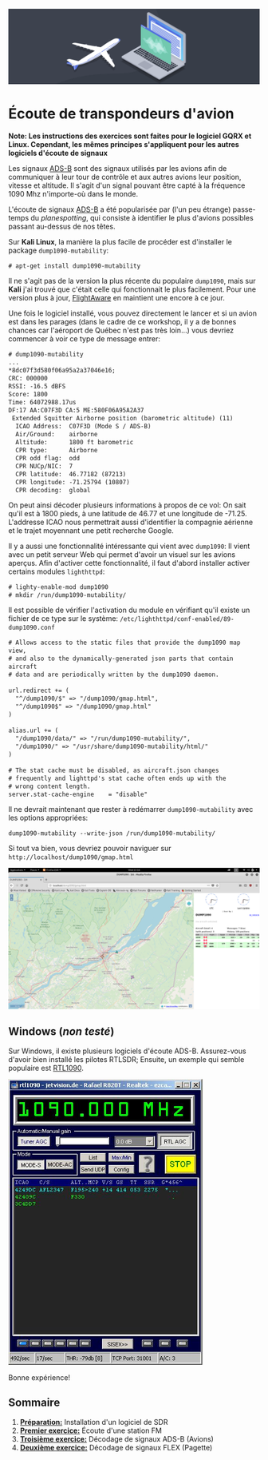 ![SDR](../img/img6.png)
# Écoute de transpondeurs d'avion
**Note: Les instructions des exercices sont faites pour le logiciel GQRX et Linux. Cependant, les mêmes principes s'appliquent pour les autres logiciels d'écoute de signaux**

Les signaux [ADS-B](https://en.wikipedia.org/wiki/Automatic_dependent_surveillance_%E2%80%93_broadcast) sont des signaux utilisés par les avions afin de communiquer à leur tour de contrôle et aux autres avions leur position, vitesse et altitude. Il s'agit d'un signal pouvant être capté à la fréquence 1090 Mhz n'importe-où dans le monde.

L'écoute de signaux [ADS-B](https://en.wikipedia.org/wiki/Automatic_dependent_surveillance_%E2%80%93_broadcast) a été popularisée par (l'un peu étrange) passe-temps du _planespotting_, qui consiste à identifier le plus d'avions possibles passant au-dessus de nos têtes.

Sur **Kali Linux**, la manière la plus facile de procéder est d'installer le package `dump1090-mutability`:

```
# apt-get install dump1090-mutability
```

Il ne s'agit pas de la version la plus récente du populaire `dump1090`, mais sur **Kali** j'ai trouvé que c'était celle qui fonctionnait le plus facilement. Pour une version plus à jour, [FlightAware](https://github.com/flightaware/dump1090) en maintient une encore à ce jour.

Une fois le logiciel installé, vous pouvez directement le lancer et si un avion est dans les parages (dans le cadre de ce workshop, il y a de bonnes chances car l'aéroport de Québec n'est pas très loin...) vous devriez commencer à voir ce type de message entrer:

```
# dump1090-mutability
...
*8dc07f3d580f06a95a2a37046e16;
CRC: 000000
RSSI: -16.5 dBFS
Score: 1800
Time: 64072988.17us
DF:17 AA:C07F3D CA:5 ME:580F06A95A2A37
 Extended Squitter Airborne position (barometric altitude) (11)
  ICAO Address:  C07F3D (Mode S / ADS-B)
  Air/Ground:    airborne
  Altitude:      1800 ft barometric
  CPR type:      Airborne
  CPR odd flag:  odd
  CPR NUCp/NIC:  7
  CPR latitude:  46.77182 (87213)
  CPR longitude: -71.25794 (10807)
  CPR decoding:  global
```
On peut ainsi décoder plusieurs informations à propos de ce vol: On sait qu'il est à 1800 pieds, à une latitude de 46.77 et une longitude de -71.25. L'addresse ICAO nous permettrait aussi d'identifier la compagnie aérienne et le trajet moyennant une petit recherche Google.

Il y a aussi une fonctionnalité intéressante qui vient avec `dump1090`: Il vient avec un petit serveur Web qui permet d'avoir un visuel sur les avions aperçus. Afin d'activer cette fonctionnalité, il faut d'abord installer activer certains modules `lighthttpd`:

```
# lighty-enable-mod dump1090
# mkdir /run/dump1090-mutability/
```

Il est possible de vérifier l'activation du module en vérifiant qu'il existe un fichier de ce type sur le système: `/etc/lighthttpd/conf-enabled/89-dump1090.conf`

```
# Allows access to the static files that provide the dump1090 map view,
# and also to the dynamically-generated json parts that contain aircraft
# data and are periodically written by the dump1090 daemon.

url.redirect += (
  "^/dump1090/$" => "/dump1090/gmap.html",
  "^/dump1090$" => "/dump1090/gmap.html"
)

alias.url += (
  "/dump1090/data/" => "/run/dump1090-mutability/",
  "/dump1090/" => "/usr/share/dump1090-mutability/html/"
)

# The stat cache must be disabled, as aircraft.json changes
# frequently and lighttpd's stat cache often ends up with the
# wrong content length.
server.stat-cache-engine    = "disable"
```

Il ne devrait maintenant que rester à redémarrer `dump1090-mutability` avec les options appropriées:

```
dump1090-mutability --write-json /run/dump1090-mutability/
```

Si tout va bien, vous devriez pouvoir naviguer sur `http://localhost/dump1090/gmap.html`

![SDR](../img/img7.png)

## Windows (_non testé_)
Sur Windows, il existe plusieurs logiciels d'écoute ADS-B. Assurez-vous d'avoir bien installé les pilotes RTLSDR; Ensuite, un exemple qui semble populaire est [RTL1090](https://rtl1090.com/).

![SDR](../img/img8.jpg)

Bonne expérience!

## Sommaire
1. [**Préparation:**](exercices/installation.md) Installation d'un logiciel de SDR
2. [**Premier exercice:**](exercices/FM.md) Écoute d'une station FM
3. [**Troisième exercice:**](exercices/ADS-B.md) Décodage de signaux ADS-B (Avions)
4. [**Deuxième exercice:**](exercices/POCSAG.md) Décodage de signaux FLEX (Pagette)